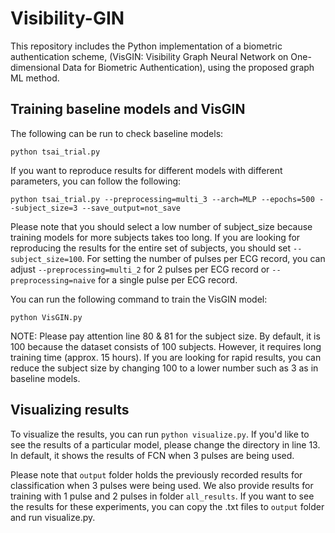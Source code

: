 # Visibility-GIN
This repository includes the Python implementation of a biometric authentication scheme, (VisGIN:  Visibility Graph Neural Network on One-dimensional Data for Biometric Authentication), using the proposed graph ML method.

## Training baseline models and VisGIN

The following can be run to check baseline models:

```
python tsai_trial.py
```

If you want to reproduce results for different models with different parameters, you can follow the following:

```
python tsai_trial.py --preprocessing=multi_3 --arch=MLP --epochs=500 --subject_size=3 --save_output=not_save
```

Please note that you should select a low number of subject_size because training models for more subjects takes too long. If you are looking for reproducing the results for the entire set of subjects, you should set ``` --subject_size=100 ```. For setting the number of pulses per ECG record, you can adjust ``` --preprocessing=multi_2 ``` for 2 pulses per ECG record or ``` --preprocessing=naive ``` for a single pulse per ECG record.

You can run the following command to train the VisGIN model:

```
python VisGIN.py
```

NOTE: Please pay attention line 80 & 81 for the subject size. By default, it is 100 because the dataset consists of 100 subjects. However, it requires long training time (approx. 15 hours). If you are looking for rapid results, you can reduce the subject size by changing 100 to a lower number such as 3 as in baseline models.

## Visualizing results

To visualize the results, you can run ``` python visualize.py ```. If you'd like to see the results of a particular model, please change the directory in line 13. In default, it shows the results of FCN when 3 pulses are being used.

Please note that ```output```  folder holds the previously recorded results for classification when 3 pulses were being used. We also provide results for training with 1 pulse and 2 pulses in folder  ```all_results```. If you want to see the results for these experiments, you can copy the .txt files to ```output``` folder and run visualize.py.
